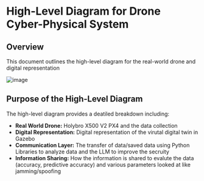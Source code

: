 # High-Level Diagram for Drone Cyber-Physical System

## Overview
This document outlines the high-level diagram for the real-world drone and digital representation

![image](https://github.com/user-attachments/assets/d67fa7cf-4b55-4832-ac76-d30205e35e57)

## Purpose of the High-Level Diagram
The high-level diagram provides a deatiled breakdown including:
- **Real World Drone:** Holybro X500 V2 PX4 and the data collection
- **Digital Representation:** Digital representation of the virutal digital twin in Gazebo
- **Communication Layer:** The transfer of data/saved data using Python Libraries to analyze data and the LLM to improve the secruity
- **Information Sharing:** How the information is shared to evalute the data (accuracy, predictive accuracy) and various parameters looked at like jamming/spoofing
